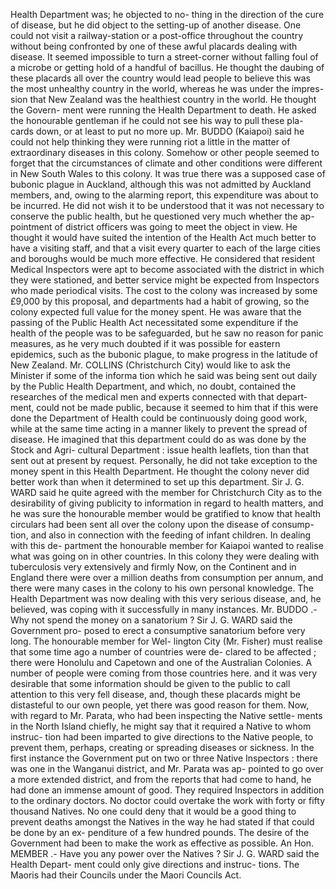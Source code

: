 Health Department was; he objected to no- thing in the direction of the cure of disease, but he did object to the setting-up of another disease. One could not visit a railway-station or a post-office throughout the country without being confronted by one of these awful placards dealing with disease. It seemed impossible to turn a street-corner without falling foul of a microbe or getting hold of a handful of bacillus. He thought the daubing of these placards all over the country would lead people to believe this was the most unhealthy country in the world, whereas he was under the impres- sion that New Zealand was the healthiest country in the world. He thought the Govern- ment were running the Health Department to death. He asked the honourable gentleman if he could not see his way to pull these pla- cards down, or at least to put no more up. Mr. BUDDO (Kaiapoi) said he could not help thinking they were running riot a little in the matter of extraordinary diseases in this colony. Somehow or other people seemed to forget that the circumstances of climate and other conditions were different in New South Wales to this colony. It was true there was a supposed case of bubonic plague in Auckland, although this was not admitted by Auckland members, and, owing to the alarming report, this expenditure was about to be incurred. He did not wish it to be understood that it was not necessary to conserve the public health, but he questioned very much whether the ap- pointment of district officers was going to meet the object in view. He thought it would have suited the intention of the Health Act much better to have a visiting staff, and that a visit every quarter to each of the large cities and boroughs would be much more effective. He considered that resident Medical Inspectors were apt to become associated with the district in which they were stationed, and better service might be expected from Inspectors who made periodical visits. The cost to the colony was increased by some £9,000 by this proposal, and departments had a habit of growing, so the colony expected full value for the money spent. He was aware that the passing of the Public Health Act necessitated some expenditure if the health of the people was to be safeguarded, but he saw no reason for panic measures, as he very much doubted if it was possible for eastern epidemics, such as the bubonic plague, to make progress in the latitude of New Zealand. Mr. COLLINS (Christchurch City) would like to ask the Minister if some of the informa tion which he said was being sent out daily by the Public Health Department, and which, no doubt, contained the researches of the medical men and experts connected with that depart- ment, could not be made public, because it seemed to him that if this were done the Department of Health could be continuously doing good work, while at the same time acting in a manner likely to prevent the spread of disease. He imagined that this department could do as was done by the Stock and Agri- cultural Department : issue health leaflets, tion than that sent out at present by request. Personally, he did not take exception to the money spent in this Health Department. He thought the colony never did better work than when it determined to set up this department. Sir J. G. WARD said he quite agreed with the member for Christchurch City as to the desirability of giving publicity to information in regard to health matters, and he was sure the honourable member would be gratified to know that health circulars had been sent all over the colony upon the disease of consump- tion, and also in connection with the feeding of infant children. In dealing with this de- partment the honourable member for Kaiapoi wanted to realise what was going on in other countries. In this colony they were dealing with tuberculosis very extensively and firmly Now, on the Continent and in England there were over a million deaths from consumption per annum, and there were many cases in the colony to his own personal knowledge. The Health Department was now dealing with this very serious disease, and, he believed, was coping with it successfully in many instances. Mr. BUDDO .- Why not spend the money on a sanatorium ? Sir J. G. WARD said the Government pro- posed to erect a consumptive sanatorium before very long. The honourable member for Wel- lington City (Mr. Fisher) must realise that some time ago a number of countries were de- clared to be affected ; there were Honolulu and Capetown and one of the Australian Colonies. A number of people were coming from those countries here. and it was very desirable that some information should be given to the public to call attention to this very fell disease, and, though these placards might be distasteful to our own people, yet there was good reason for them. Now, with regard to Mr. Parata, who had been inspecting the Native settle- ments in the North Island chiefly, he might say that it required a Native to whom instruc- tion had been imparted to give directions to the Native people, to prevent them, perhaps, creating or spreading diseases or sickness. In the first instance the Government put on two or three Native Inspectors : there was one in the Wanganui district, and Mr. Parata was ap- pointed to go over a more extended district, and from the reports that had come to hand, he had done an immense amount of good. They required Inspectors in addition to the ordinary doctors. No doctor could overtake the work with forty or fifty thousand Natives. No one could deny that it would be a good thing to prevent deaths amongst the Natives in the way he had stated if that could be done by an ex- penditure of a few hundred pounds. The desire of the Government had been to make the work as effective as possible. An Hon. MEMBER .- Have you any power over the Natives ? Sir J. G. WARD said the Health Depart- ment could only give directions and instruc- tions. The Maoris had their Councils under the Maori Councils Act. 
